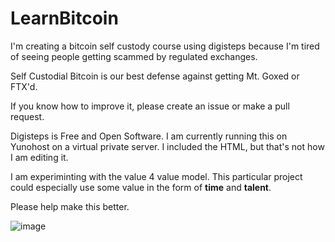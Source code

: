 # LearnBitcoin
I'm creating a bitcoin self custody course using digisteps because I'm tired of seeing people getting scammed by regulated exchanges.

Self Custodial Bitcoin is our best defense against getting Mt. Goxed or FTX'd.

If you know how to improve it, please create an issue or make a pull request.


Digisteps is Free and Open Software. I am currently running this on Yunohost on a virtual private server. I included the HTML, but that's not how I am editing it.

I am experiminting with the value 4 value model. This particular project could especially use some value in the form of **time** and **talent**. 

Please help make this better. 

![image](https://user-images.githubusercontent.com/103765434/218260483-16267209-3a86-4700-8717-fe0012d84404.png)
